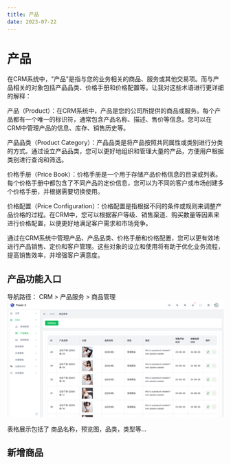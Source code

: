 ```yaml
---
title: 产品
date: 2023-07-22
---
```



# 产品

在CRM系统中，"产品"是指与您的业务相关的商品、服务或其他交易项。而与产品相关的对象包括产品品类、价格手册和价格配置等。让我对这些术语进行更详细的解释：

产品（Product）：在CRM系统中，产品是您的公司所提供的商品或服务。每个产品都有一个唯一的标识符，通常包含产品名称、描述、售价等信息。您可以在CRM中管理产品的信息、库存、销售历史等。

产品品类（Product Category）：产品品类是将产品按照共同属性或类别进行分类的方式。通过设立产品品类，您可以更好地组织和管理大量的产品，方便用户根据类别进行查询和筛选。

价格手册（Price Book）：价格手册是一个用于存储产品价格信息的目录或列表。每个价格手册中都包含了不同产品的定价信息，您可以为不同的客户或市场创建多个价格手册，并根据需要切换使用。

价格配置（Price Configuration）：价格配置是指根据不同的条件或规则来调整产品价格的过程。在CRM中，您可以根据客户等级、销售渠道、购买数量等因素来进行价格配置，以便更好地满足客户需求和市场竞争。

通过在CRM系统中管理产品、产品品类、价格手册和价格配置，您可以更有效地进行产品销售、定价和客户管理。这些对象的设立和使用将有助于优化业务流程，提高销售效率，并增强客户满意度。


## 产品功能入口
导航路径： CRM > 产品服务 > 商品管理
![](images/product_list.png)

表格展示包括了 商品名称，预览图，品类，类型等...

## 新增商品

